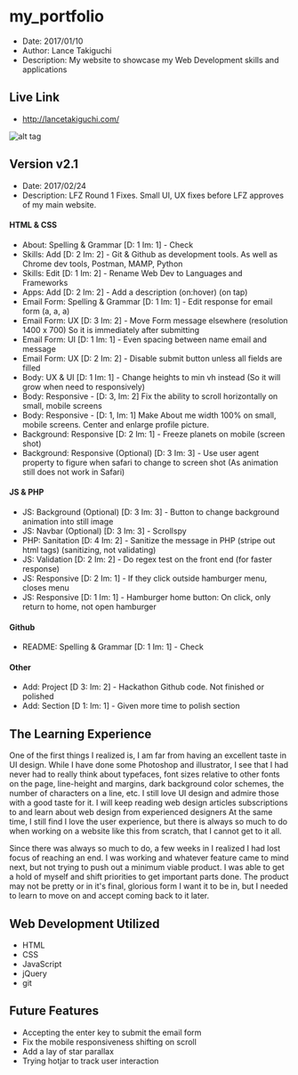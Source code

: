 # my_portfolio
* Date: 2017/01/10
* Author: Lance Takiguchi
* Description: My website to showcase my Web Development skills and applications

## Live Link
* http://lancetakiguchi.com/

![alt tag](http://lancetakiguchi.com/assets/images/website_v2.0.JPG?raw=true "Lance Takiguchi Portfolio Website v2.0")

## Version v2.1
* Date: 2017/02/24
* Description: LFZ Round 1 Fixes. Small UI, UX fixes before LFZ approves of my main website.

#### HTML & CSS
* About: Spelling & Grammar [D: 1 Im: 1] - Check
* Skills: Add [D: 2 Im: 2] - Git & Github as development tools. As well as Chrome dev tools, Postman, MAMP, Python
* Skills: Edit [D: 1 Im: 2] - Rename Web Dev to Languages and Frameworks
* Apps: Add [D: 2 Im: 2] - Add a description (on:hover) (on tap)
* Email Form: Spelling & Grammar [D: 1 Im: 1] - Edit response for email form (a, a, a)
* Email Form: UX [D: 3 Im: 2] - Move Form message elsewhere (resolution 1400 x 700) So it is immediately after submitting
* Email Form: UI [D: 1 Im: 1] - Even spacing between name email and message
* Email Form: UX [D: 2 Im: 2] - Disable submit button unless all fields are filled
* Body: UX & UI [D: 1 Im: 1] - Change heights to min vh instead (So it will grow when need to responsively)
* Body: Responsive - [D: 3, Im: 2] Fix the ability to scroll horizontally on small, mobile screens
* Body: Responsive - [D: 1, Im: 1] Make About me width 100% on small, mobile screens. Center and enlarge profile picture.
* Background: Responsive [D: 2 Im: 1] - Freeze planets on mobile (screen shot)
* Background: Responsive (Optional) [D: 3 Im: 3] - Use user agent property to figure when safari to change to screen shot (As animation still does not work in Safari)

#### JS & PHP
* JS: Background (Optional) [D: 3 Im: 3] - Button to change background animation into still image
* JS: Navbar (Optional) [D: 3 Im: 3] - Scrollspy
* PHP: Sanitation [D: 4 Im: 2] - Sanitize the message in PHP (stripe out html tags) (sanitizing, not validating)
* JS: Validation [D: 2 Im: 2] - Do regex test on the front end (for faster response)
* JS: Responsive [D: 2 Im: 1] - If they click outside hamburger menu, closes menu
* JS: Responsive [D: 1 Im: 1] - Hamburger home button: On click, only return to home, not open hamburger

#### Github
* README: Spelling & Grammar [D: 1 Im: 1] - Check

#### Other
* Add: Project [D 3: Im: 2] - Hackathon Github code. Not finished or polished
* Add: Section [D 1: Im: 1] -  Given more time to polish section

## The Learning Experience
One of the first things I realized is, I am far from having
an excellent taste in UI design. While I have done some Photoshop
and illustrator, I see that I had never had to really think about
typefaces, font sizes relative to other fonts on the page, 
line-height and margins, dark background color schemes, the number of
characters on a line, etc. I still love UI design and admire those
with a good taste for it. I will keep reading web design articles
subscriptions to and learn about web design from experienced designers
At the same time, I still find I love the user experience, but there
is always so much to do when working on a website like this from 
scratch, that I cannot get to it all.

Since there was always so much to do, a few weeks in I realized 
I had lost focus of reaching an end. I was working and whatever
feature came to mind next, but not trying to push out a minimum 
viable product. I was able to get a hold of myself and shift 
priorities to get important parts done. The product may not be
pretty or in it's final, glorious form I want it to be in, but
I needed to learn to move on and accept coming back to it later. 

## Web Development Utilized 
* HTML
* CSS
* JavaScript
* jQuery
* git

## Future Features
* Accepting the enter key to submit the email form
* Fix the mobile responsiveness shifting on scroll
* Add a lay of star parallax
* Trying hotjar to track user interaction
